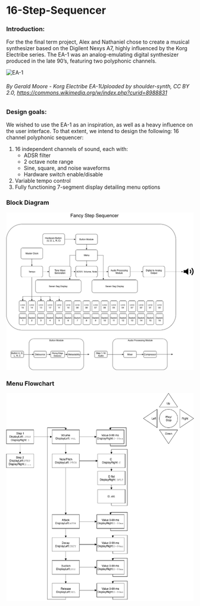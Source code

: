 # 16-Step-Sequencer

### Introduction:  
For the the final term project, Alex and Nathaniel chose to create a musical synthesizer based on the Digilent Nexys A7, highly influenced by the Korg Electribe series.  The EA-1 was an analog-emulating digital synthesizer produced in the late 90’s, featuring two polyphonic channels.

![EA-1](https://upload.wikimedia.org/wikipedia/commons/thumb/f/fa/Korg_Electribe_EA-1.jpg/1920px-Korg_Electribe_EA-1.jpg "EA-1")

###### By Gerald Moore - Korg Electribe EA-1Uploaded by shoulder-synth, CC BY 2.0, https://commons.wikimedia.org/w/index.php?curid=8988831


### Design goals: 
We wished to use the EA-1 as an inspiration, as well as a heavy influence on the user interface.  To that extent, we intend to design the following:
16 channel polyphonic sequencer: 
1. 16 independent channels of sound, each with: 
   * ADSR filter
   * 2 octave note range
   * Sine, square, and noise waveforms
   * Hardware switch enable/disable
2. Variable tempo control
3. Fully functioning 7-segment display detailing menu options

### Block Diagram
![Block Diagram](system-diagram/SystemDiagram.png "BlockDiagram")


### Menu Flowchart
![Menu Flowchart](menu-flowchart/menuflowchart.png "Menu Flowchart")

